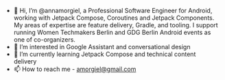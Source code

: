 - 👋 Hi, I’m @annamorgiel, a Professional Software Engineer for Android, working with Jetpack Compose, Coroutines and Jetpack Components. 
My areas of expertise are feature delivery, Gradle, and tooling. I support running Women Techmakers Berlin and GDG Berlin Android events as one of co-organizers.
- 👀 I’m interested in Google Assistant and conversational design
- 🌱 I’m currently learning Jetpack Compose and technical content delivery
- 📫 How to reach me - amorgiel@gmail.com

<!---
annamorgiel/annamorgiel is a ✨ special ✨ repository because its `README.md` (this file) appears on your GitHub profile.
You can click the Preview link to take a look at your changes.
--->
